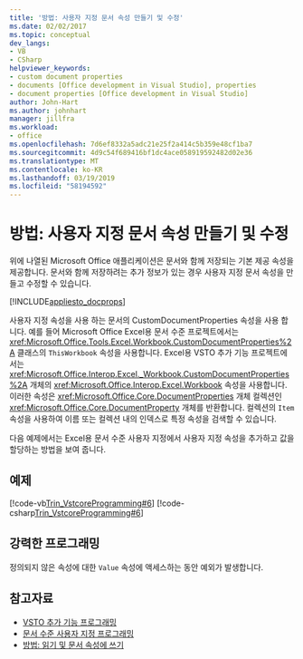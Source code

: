 ```yaml
---
title: '방법: 사용자 지정 문서 속성 만들기 및 수정'
ms.date: 02/02/2017
ms.topic: conceptual
dev_langs:
- VB
- CSharp
helpviewer_keywords:
- custom document properties
- documents [Office development in Visual Studio], properties
- document properties [Office development in Visual Studio]
author: John-Hart
ms.author: johnhart
manager: jillfra
ms.workload:
- office
ms.openlocfilehash: 7d6ef8332a5adc21e25f2a414c5b359e48cf1ba7
ms.sourcegitcommit: 4d9c54f689416bf1dc4ace058919592482d02e36
ms.translationtype: MT
ms.contentlocale: ko-KR
ms.lasthandoff: 03/19/2019
ms.locfileid: "58194592"
---
```

# <a name="how-to-create-and-modify-custom-document-properties"></a>방법: 사용자 지정 문서 속성 만들기 및 수정
  위에 나열된 Microsoft Office 애플리케이션은 문서와 함께 저장되는 기본 제공 속성을 제공합니다. 문서와 함께 저장하려는 추가 정보가 있는 경우 사용자 지정 문서 속성을 만들고 수정할 수 있습니다.

 [!INCLUDE[appliesto_docprops](../vsto/includes/appliesto-docprops-md.md)]

 사용자 지정 속성을 사용 하는 문서의 CustomDocumentProperties 속성을 사용 합니다. 예를 들어 Microsoft Office Excel용 문서 수준 프로젝트에서는 <xref:Microsoft.Office.Tools.Excel.Workbook.CustomDocumentProperties%2A> 클래스의 `ThisWorkbook` 속성을 사용합니다. Excel용 VSTO 추가 기능 프로젝트에서는 <xref:Microsoft.Office.Interop.Excel._Workbook.CustomDocumentProperties%2A> 개체의 <xref:Microsoft.Office.Interop.Excel.Workbook> 속성을 사용합니다. 이러한 속성은 <xref:Microsoft.Office.Core.DocumentProperties> 개체 컬렉션인 <xref:Microsoft.Office.Core.DocumentProperty> 개체를 반환합니다. 컬렉션의 `Item` 속성을 사용하여 이름 또는 컬렉션 내의 인덱스로 특정 속성을 검색할 수 있습니다.

 다음 예제에서는 Excel용 문서 수준 사용자 지정에서 사용자 지정 속성을 추가하고 값을 할당하는 방법을 보여 줍니다.

## <a name="example"></a>예제
 [!code-vb[Trin_VstcoreProgramming#6](../vsto/codesnippet/VisualBasic/Trin_VstcoreProgrammingExcelVB/ThisWorkbook.vb#6)]
 [!code-csharp[Trin_VstcoreProgramming#6](../vsto/codesnippet/CSharp/Trin_VstcoreProgrammingExcelCS/ThisWorkbook.cs#6)]

## <a name="robust-programming"></a>강력한 프로그래밍
 정의되지 않은 속성에 대한 `Value` 속성에 액세스하는 동안 예외가 발생합니다.

## <a name="see-also"></a>참고자료
- [VSTO 추가 기능 프로그래밍](../vsto/programming-vsto-add-ins.md)
- [문서 수준 사용자 지정 프로그래밍](../vsto/programming-document-level-customizations.md)
- [방법: 읽기 및 문서 속성에 쓰기](../vsto/how-to-read-from-and-write-to-document-properties.md)
